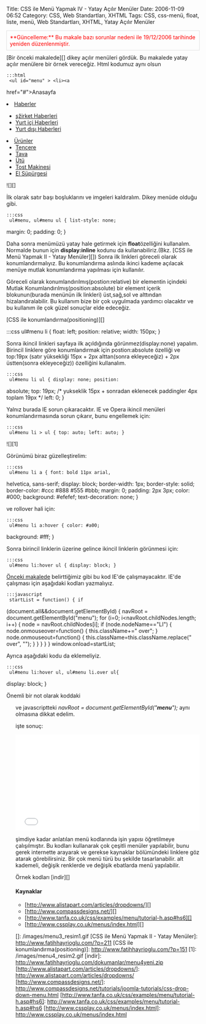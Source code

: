 Title: CSS ile Menü Yapmak IV - Yatay Açılır Menüler
Date: 2006-11-09 06:52
Category: CSS, Web Standartları, XHTML
Tags: CSS, css-menü, float, liste, menü, Web Standartları, XHTML, Yatay Açılır Menüler

<div style="border:1px solid #ddd; color:#f00; padding:8px; margin-bottom:10px">
**Güncelleme:** Bu makale bazı sorunlar nedeni ile 19/12/2006 tarihinde
yeniden düzenlenmiştir.

</div>
[Bir önceki makalede][] dikey açılır menüleri gördük. Bu makalede yatay
açılır menülere bir örnek vereceğiz. Html kodumuz aynı olsun <!--more-->

	:::html
	 <ul id="menu" > <li><a
href="#">Anasayfa</a></li> <li><a href="#">Haberler</a>
<ul> <li><a href="#">şžirket Haberleri </a></li> <li><a
href="#">Yurt içi Haberleri </a></li> <li><a href="#">Yurt
dışı Haberleri</a></li> </ul> </li> <li><a
href="#">Ürünler</a> <ul> <li><a
href="#">Tencere</a></li> <li><a href="#">Tava</a></li>
<li><a href="#">Ütü</a></li> <li><a href="#">Tost Makinesi
</a></li> <li><a href="#">El Süpürgesi </a></li> </ul>
</li> </ul> 

![][]

İlk olarak satır başı boşluklarını ve imgeleri kaldıralım. Dikey menüde
olduğu gibi.

	:::css
	 ul#menu, ul#menu ul { list-style: none;
margin: 0; padding: 0; } 

Daha sonra menümüzü yatay hale getirmek için **float**özelliğini
kullanalım. Normalde bunun için **display:inline** kodunu da
kullanabiliriz.(Bkz. [CSS ile Menü Yapmak II - Yatay Menüler][]) Sonra
ilk linkleri göreceli olarak konumlandırmalıyız. Bu konumlandırma
aslında ikinci kademe açılacak menüye mutlak konumlandırma yapılması
için kullanılır.

<div class="ekstrabilgi">
Göreceli olarak konumlandırılmış(postion:relative) bir elementin
içindeki Mutlak Konumlandırılmış(position:absolute) bir element içerik
blokunun(burada menünün ilk linkleri) üst,sağ,sol ve alttından
hizalandıralabilir. Bu kullanım bize bir çok uygulmada yardımcı
olacaktır ve bu kullanım ile çok güzel sonuçlar elde edeceğiz.

[CSS ile konumlandırma(positioning)][]

</div>
	:::css
	 ul#menu li { float: left; position:
relative; width: 150px; } 

Sonra ikincil linkleri sayfaya ilk açıldığında görünmez(display:none)
yapalım. Birincil linklere göre konumlandırmak için postion:absolute
özelliği ve top:19px (satır yüksekliği 15px + 2px alttan(sonra
ekleyeceğiz) + 2px üstten(sonra ekleyeceğiz)) özelliğini kullanalım.

	:::css
	 ul#menu li ul { display: none; position:
absolute; top: 19px; /* yukseklik 15px + sonradan eklenecek paddingler
4px toplam 19px */ left: 0; } 

Yalnız burada IE sorun çıkaracaktır. IE ve Opera ikincil menüleri
konumlandırmasında sorun çıkarır, bunu engellemek için:

	:::css
	 ul#menu li > ul { top: auto; left: auto; }


![][1]

Görünümü biraz güzelleştirelim:

	:::css
	 ul#menu li a { font: bold 11px arial,
helvetica, sans-serif; display: block; border-width: 1px; border-style:
solid; border-color: #ccc #888 #555 #bbb; margin: 0; padding: 2px
3px; color: #000; background: #efefef; text-decoration: none; }


ve rollover hali için:

	:::css
	 ul#menu li a:hover { color: #a00;
background: #fff; } 

Sonra birincil linklerin üzerine gelince ikincil linklerin görünmesi
için:

	:::css
	 ul#menu li:hover ul { display: block; }


[Önceki makalede][Bir önceki makalede] belirttiğimiz gibi bu kod IE'de
çalışmayacaktır. IE'de çalışması için aşağıdaki kodları yazmalıyız.

	:::javascript
	 startList = function() { if
(document.all&&document.getElementById) { navRoot =
document.getElementById("menu"); for (i=0; i<navRoot.childNodes.length;
i++) { node = navRoot.childNodes[i]; if (node.nodeName=="LI") {
node.onmouseover=function() { this.className+=" over"; }
node.onmouseout=function() { this.className=this.className.replace("
over", ""); } } } } } window.onload=startList; 

Ayrıca aşağıdaki kodu da eklemeliyiz.

	:::css
	 ul#menu li:hover ul, ul#menu li.over ul{
display: block; } 

Önemli bir not olarak koddaki <span class="alternatifard">*<ul
id="**menu**" >*</span> ve javascriptteki
<span class="alternatifard">*navRoot =
document.getElementById("**menu**");*</span> aynı olmasına dikkat
edelim.

işte sonuç:

<iframe src="/dokumanlar/menu4.htm" width="480" height="250" frameborder="0" scrolling="auto"></iframe>

şimdiye kadar anlatılan menü kodlarında işin yapısı öğretilmeye
çalışılmıştır. Bu kodları kullanarak çok çeşitli menüler yapılabilir,
bunu gerek internette arayarak ve gerekse kaynaklar bölümündeki linklere
göz atarak görebilirsiniz. Bir çok menü türü bu şekilde tasarlanabilir.
alt kademeli, değişik renklerde ve değişik ebatlarda menü yapılabilir.

Örnek kodları [indir][]

#### Kaynaklar

-   [http://www.alistapart.com/articles/dropdowns/][]
-   [http://www.compassdesigns.net/][]
-   [http://www.tanfa.co.uk/css/examples/menu/tutorial-h.asp#hs6][]
-   [http://www.cssplay.co.uk/menus/index.html][]

</p>

  [Bir önceki makalede]: http://www.fatihhayrioglu.com/?p=216
  []: /images/menu3_resim1.gif
  [CSS ile Menü Yapmak II - Yatay Menüler]: http://www.fatihhayrioglu.com/?p=211
  [CSS ile konumlandırma(positioning)]: http://www.fatihhayrioglu.com/?p=151
  [1]: /images/menu4_resim2.gif
  [indir]: http://www.fatihhayrioglu.com/dokumanlar/menu4yeni.zip
  [http://www.alistapart.com/articles/dropdowns/]: http://www.alistapart.com/articles/dropdowns/
  [http://www.compassdesigns.net/]: http://www.compassdesigns.net/tutorials/joomla-tutorials/css-drop-down-menu.html
  [http://www.tanfa.co.uk/css/examples/menu/tutorial-h.asp#hs6]: http://www.tanfa.co.uk/css/examples/menu/tutorial-h.asp#hs6
  [http://www.cssplay.co.uk/menus/index.html]: http://www.cssplay.co.uk/menus/index.html
